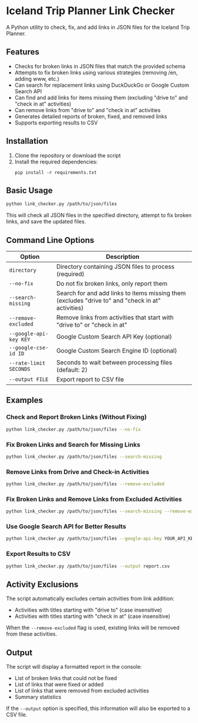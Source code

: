 # Iceland Trip Planner Link Checker

A Python utility to check, fix, and add links in JSON files for the Iceland Trip Planner.

## Features

- Checks for broken links in JSON files that match the provided schema
- Attempts to fix broken links using various strategies (removing /en, adding www, etc.)
- Can search for replacement links using DuckDuckGo or Google Custom Search API
- Can find and add links for items missing them (excluding "drive to" and "check in at" activities)
- Can remove links from "drive to" and "check in at" activities
- Generates detailed reports of broken, fixed, and removed links
- Supports exporting results to CSV

## Installation

1. Clone the repository or download the script
2. Install the required dependencies:
   ```
   pip install -r requirements.txt
   ```

## Basic Usage

```bash
python link_checker.py /path/to/json/files
```

This will check all JSON files in the specified directory, attempt to fix broken links, and save the updated files.

## Command Line Options

| Option | Description |
|--------|-------------|
| `directory` | Directory containing JSON files to process (required) |
| `--no-fix` | Do not fix broken links, only report them |
| `--search-missing` | Search for and add links to items missing them (excludes "drive to" and "check in at" activities) |
| `--remove-excluded` | Remove links from activities that start with "drive to" or "check in at" |
| `--google-api-key KEY` | Google Custom Search API Key (optional) |
| `--google-cse-id ID` | Google Custom Search Engine ID (optional) |
| `--rate-limit SECONDS` | Seconds to wait between processing files (default: 2) |
| `--output FILE` | Export report to CSV file |

## Examples

### Check and Report Broken Links (Without Fixing)

```bash
python link_checker.py /path/to/json/files --no-fix
```

### Fix Broken Links and Search for Missing Links

```bash
python link_checker.py /path/to/json/files --search-missing
```

### Remove Links from Drive and Check-in Activities

```bash
python link_checker.py /path/to/json/files --remove-excluded
```

### Fix Broken Links and Remove Links from Excluded Activities

```bash
python link_checker.py /path/to/json/files --search-missing --remove-excluded
```

### Use Google Search API for Better Results

```bash
python link_checker.py /path/to/json/files --google-api-key YOUR_API_KEY --google-cse-id YOUR_CSE_ID
```

### Export Results to CSV

```bash
python link_checker.py /path/to/json/files --output report.csv
```

## Activity Exclusions

The script automatically excludes certain activities from link addition:

- Activities with titles starting with "drive to" (case insensitive)
- Activities with titles starting with "check in at" (case insensitive)

When the `--remove-excluded` flag is used, existing links will be removed from these activities.

## Output

The script will display a formatted report in the console:

- List of broken links that could not be fixed
- List of links that were fixed or added
- List of links that were removed from excluded activities
- Summary statistics

If the `--output` option is specified, this information will also be exported to a CSV file.